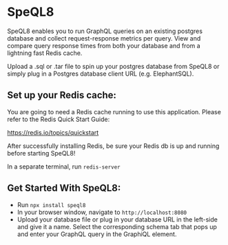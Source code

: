 # SpeQL8
SpeQL8 enables you to run GraphQL queries on an existing postgres database and collect request-response metrics per query.  View and compare query response times from both your database and from a lightning fast Redis cache.


Upload a .sql or .tar file to spin up your postgres database from SpeQL8 or simply plug in a Postgres database client URL (e.g. ElephantSQL).



## Set up your Redis cache:

You are going to need a Redis cache running to use this application.
Please refer to the Redis Quick Start Guide:

https://redis.io/topics/quickstart

After successfully installing Redis, be sure your Redis db is up and running before starting SpeQL8!

In a separate terminal, run `redis-server`


## Get Started With SpeQL8:

* Run `npx install speql8`
* In your browser window, navigate to `http://localhost:8080`
* Upload your database file or plug in your database URL in the left-side and give it a name.  Select the corresponding schema tab that pops up and enter your GraphQL query in the GraphiQL element.